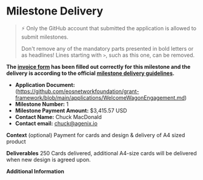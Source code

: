 # Milestone Delivery

> ⚡ Only the GitHub account that submitted the application is allowed to submit milestones. 
> 
> Don't remove any of the mandatory parts presented in bold letters or as headlines! Lines starting with `>`, such as this one, can be removed.

**The [invoice form](https://forms.gle/wLuAzXKa9qYrZQob9) has been filled out correctly for this milestone and the delivery is according to the official [milestone delivery guidelines](https://github.com/eosnetworkfoundation/grant-framework/blob/master/docs/milestone-deliverables-guidelines.md).**  

* **Application Document:** (https://github.com/eosnetworkfoundation/grant-framework/blob/main/applications/WelcomeWagonEngagement.md)
* **Milestone Number:** 1
* **Milestone Payment Amount:** $3,415.57 USD
* **Contact Name:** Chuck MacDonald
* **Contact email:** chuck@agenix.io

**Context** (optional)
Payment for cards and design & delivery of A4 sized product

**Deliverables**
250 Cards delivered, additional A4-size cards will be delivered when new design is agreed upon.

**Additional Information**

